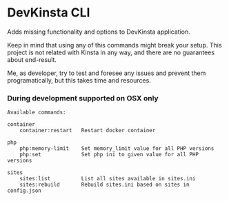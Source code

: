 # DevKinsta CLI

Adds missing functionality and options to DevKinsta application.

Keep in mind that using any of this commands might break your setup. This project is not related with Kinsta in any way,
and there are no guarantees about end-result.

Me, as developer, try to test and foresee any issues and prevent them programatically, but this takes time and
resources.

### During development supported on OSX only

```
Available commands:

container
    container:restart   Restart docker container
    
php
    php:memory-limit    Set memory_limit value for all PHP versions
    php:set             Set php ini to given value for all PHP versions
    
sites
    sites:list          List all sites available in sites.ini
    sites:rebuild       Rebuild sites.ini based on sites in config.json
```
